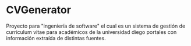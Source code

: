 # CVGenerator
Proyecto para "ingeniería de software" el cual es un sistema de gestión de curriculum vitae para académicos de la universidad diego portales con información extraída de distintas fuentes. 

